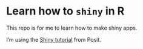 # Learn how to `shiny` in R


This repo is for me to learn how to make shiny apps.

I’m using the [Shiny
tutorial](https://shiny.posit.co/r/getstarted/shiny-basics/lesson1/index.html)
from Posit.
